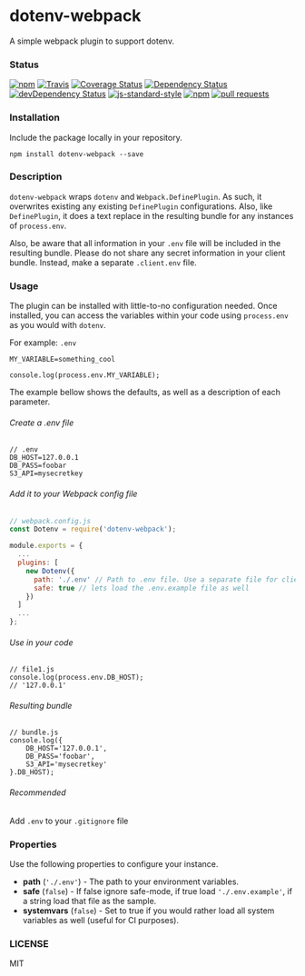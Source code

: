 # dotenv-webpack

A simple webpack plugin to support dotenv.

### Status

[![npm](https://img.shields.io/npm/v/dotenv-webpack.svg?maxAge=0&style=flat)](https://www.npmjs.com/package/dotenv-webpack)
[![Travis](https://travis-ci.org/mrsteele/dotenv-webpack.svg?branch=master)](https://travis-ci.org/mrsteele/dotenv-webpack)
[![Coverage Status](https://coveralls.io/repos/github/mrsteele/dotenv-webpack/badge.svg?branch=master)](https://coveralls.io/github/mrsteele/dotenv-webpack?branch=master)
[![Dependency Status](https://david-dm.org/mrsteele/dotenv-webpack.svg)](https://david-dm.org/mrsteele/dotenv-webpack)
[![devDependency Status](https://david-dm.org/mrsteele/dotenv-webpack/dev-status.svg)](https://david-dm.org/mrsteele/dotenv-webpack?type=dev)
[![js-standard-style](https://img.shields.io/badge/code%20style-standard-brightgreen.svg)](http://standardjs.com/)
[![npm](https://img.shields.io/npm/l/dotenv-webpack.svg?maxAge=0&style=flat)](https://raw.githubusercontent.com/mrsteele/dotenv-webpack/master/LICENSE)
[![pull requests](https://img.shields.io/badge/pull%20requests-accepting-brightgreen.svg?style=flat)](https://github.com/mrsteele/dotenv-webpack/fork)

### Installation

Include the package locally in your repository.

`npm install dotenv-webpack --save`

### Description

`dotenv-webpack` wraps `dotenv` and `Webpack.DefinePlugin`. As such, it overwrites existing any existing `DefinePlugin` configurations. Also, like `DefinePlugin`, it does a text replace in the resulting bundle for any instances of `process.env`.

Also, be aware that all information in your `.env` file will be included in the resulting bundle. Please do not share any secret information in your client bundle. Instead, make a separate `.client.env` file.

### Usage

The plugin can be installed with little-to-no configuration needed. Once installed, you can access the variables within your code using `process.env` as you would with `dotenv`.

For example: `.env`
```
MY_VARIABLE=something_cool
```

`console.log(process.env.MY_VARIABLE);`

The example bellow shows the defaults, as well as a description of each parameter.

###### Create a .env file

```
// .env
DB_HOST=127.0.0.1
DB_PASS=foobar
S3_API=mysecretkey

```
###### Add it to your Webpack config file
```javascript
// webpack.config.js
const Dotenv = require('dotenv-webpack');

module.exports = {
  ...
  plugins: [
    new Dotenv({
      path: './.env' // Path to .env file. Use a separate file for client configuration
      safe: true // lets load the .env.example file as well
    })
  ]
  ...
};
```

###### Use in your code

```
// file1.js
console.log(process.env.DB_HOST);
// '127.0.0.1'
```

###### Resulting bundle
```
// bundle.js
console.log({
	DB_HOST='127.0.0.1',
	DB_PASS='foobar',
	S3_API='mysecretkey'
}.DB_HOST);
```

###### Recommended
Add `.env` to your `.gitignore` file


### Properties

Use the following properties to configure your instance.

* **path** (`'./.env'`) - The path to your environment variables.
* **safe** (`false`) - If false ignore safe-mode, if true load `'./.env.example'`, if a string load that file as the sample.
* **systemvars** (`false`) - Set to true if you would rather load all system variables as well (useful for CI purposes).

### LICENSE

MIT

